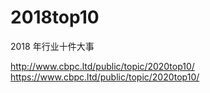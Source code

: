 # 2018top10

2018 年行业十件大事

http://www.cbpc.ltd/public/topic/2020top10/
https://www.cbpc.ltd/public/topic/2020top10/
